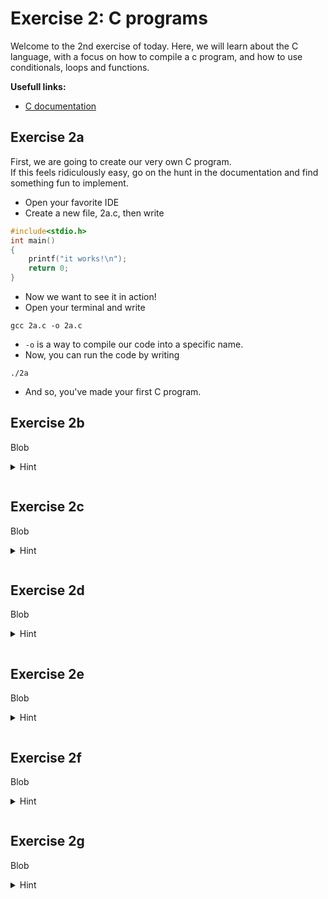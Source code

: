 # Exercise 2: C programs

Welcome to the 2nd exercise of today. Here, we will learn about the C language, with a focus on how to compile a c program, and how to use conditionals, loops and functions.

<b>Usefull links:</b>
* [C documentation](https://devdocs.io/c/)

## Exercise 2a
First, we are going to create our very own C program.<br>
If this feels ridiculously easy, go on the hunt in the documentation and find something fun to implement.<br>
* Open your favorite IDE
* Create a new file, 2a.c, then write
```c
#include<stdio.h>
int main()
{
    printf("it works!\n");
    return 0;
}
```
* Now we want to see it in action!
* Open your terminal and write
```shell
gcc 2a.c -o 2a.c
```
* `-o` is a way to compile our code into a specific name.
* Now, you can run the code by writing
```shell
./2a
```
* And so, you've made your first C program.
## Exercise 2b
Blob <br> 
<details>
<summary>Hint</summary>
<i>Hint: </i>
</details>

``` 
```
## Exercise 2c
Blob <br> 
<details>
<summary>Hint</summary>
<i>Hint: </i>
</details>

``` 
```
## Exercise 2d
Blob <br> 
<details>
<summary>Hint</summary>
<i>Hint: </i>
</details>

``` 
```
## Exercise 2e
Blob <br> 
<details>
<summary>Hint</summary>
<i>Hint: </i>
</details>

``` 
```
## Exercise 2f
Blob <br> 
<details>
<summary>Hint</summary>
<i>Hint: </i>
</details>

``` 
```
## Exercise 2g
Blob <br> 
<details>
<summary>Hint</summary>
<i>Hint: </i>
</details>

``` 
```
